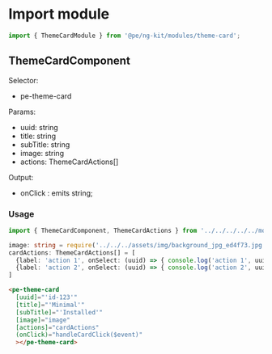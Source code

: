 # Import module
```typescript
import { ThemeCardModule } from '@pe/ng-kit/modules/theme-card';
```


## ThemeCardComponent
Selector:
- pe-theme-card

Params:
- uuid: string
- title: string
- subTitle: string
- image: string
- actions: ThemeCardActions[]

Output:
- onClick : emits string;


### Usage
````ts
import { ThemeCardComponent, ThemeCardActions } from '../../../../../modules/theme-card';

image: string = require('../../../assets/img/background_jpg_ed4f73.jpg');
cardActions: ThemeCardActions[] = [
  {label: 'action 1', onSelect: (uuid) => { console.log('action 1', uuid )} },
  {label: 'action 2', onSelect: (uuid) => { console.log('action 2', uuid )} },
]
````

````html
<pe-theme-card
  [uuid]="'id-123'"
  [title]="'Minimal'"
  [subTitle]="'Installed'"
  [image]="image"
  [actions]="cardActions"
  (onClick)="handleCardClick($event)"
  ></pe-theme-card>
````
